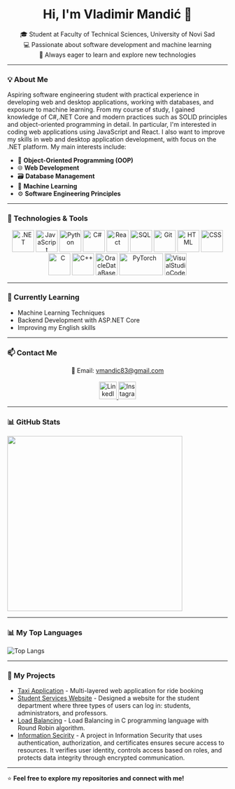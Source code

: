 <h1 align="center">Hi, I'm Vladimir Mandić 👋</h1>

<p align="center">
  🎓 Student at Faculty of Technical Sciences, University of Novi Sad <br>
  💻 Passionate about software development and machine learning <br>
  🚀 Always eager to learn and explore new technologies
</p>

---

### 💡 About Me  
Aspiring software engineering student with practical experience in developing web and desktop applications, working with databases, and exposure to machine learning. From my course of study, I gained knowledge of C#,.NET Core and modern practices such as SOLID principles and object-oriented programming in detail. In particular, I'm interested in coding web applications using JavaScript and React. I also want to improve my skills in web and desktop application development, with focus on the .NET platform. My main interests include:  
- 🧩 **Object-Oriented Programming (OOP)**  
- 🌐 **Web Development**  
- 🗃️ **Database Management**  
- 🤖 **Machine Learning**  
- ⚙️ **Software Engineering Principles**  

---

### 🔧 Technologies & Tools  
<p align="center">
  <img src="https://raw.githubusercontent.com/marwin1991/profile-technology-icons/refs/heads/main/icons/_net_core.png" alt=".NET" width="50" height="50"/>
  <img src="https://img.icons8.com/color/452/javascript.png" alt="JavaScript" width="50" height="50"/>
  <img src="https://img.icons8.com/color/452/python.png" alt="Python" width="50" height="50"/>
  <img src="https://raw.githubusercontent.com/gist/johndward01/95c1d09de9e3707cfb4154989962376d/raw/f74007782421219d9e9ab4b6a27de2e172a8b714/csharp-logo.svg" alt="C#" width="50" height="50"/>
  <img src="https://img.icons8.com/color/452/react-native.png" alt="React" width="50" height="50"/>
  <img src="https://img.icons8.com/color/452/mysql-logo.png" alt="SQL" width="50" height="50"/>
  <img src="https://img.icons8.com/color/452/git.png" alt="Git" width="50" height="50"/>
  <img src="https://raw.githubusercontent.com/marwin1991/profile-technology-icons/refs/heads/main/icons/html.png" alt="HTML" width="50" height="50"/>
  <img src="https://raw.githubusercontent.com/marwin1991/profile-technology-icons/refs/heads/main/icons/css.png" alt="CSS" width="50" height="50"/>
  <img src="https://raw.githubusercontent.com/marwin1991/profile-technology-icons/refs/heads/main/icons/c.png" alt="C" width="50" height="50"/>
  <img src="https://raw.githubusercontent.com/marwin1991/profile-technology-icons/refs/heads/main/icons/c++.png" alt="C++" width="50" height="50"/>
  <img src="https://raw.githubusercontent.com/marwin1991/profile-technology-icons/refs/heads/main/icons/oracle.png" alt="OracleDataBase" width="50" height="50"/>
  <img src="https://github.com/pytorch/pytorch/raw/main/docs/source/_static/img/pytorch-logo-dark.png" alt="PyTorch" width="100" height="50"/>
  <img src="https://raw.githubusercontent.com/marwin1991/profile-technology-icons/refs/heads/main/icons/visual_studio_code.png" alt="VisualStudioCode" width="50" height="50"/>
</p>


---

### 🌱 Currently Learning  
- Machine Learning Techniques  
- Backend Development with ASP.NET Core  
- Improving my English skills  

---

### 📫 Contact Me
<p align="center"> 📧 Email: <a href="mailto:vmandic83@gmail.com">vmandic83@gmail.com</a> 
  <br><br> 
  <a href="https://www.linkedin.com/in/vladimirmandi%C4%87/" target="_blank"> <img src="https://cdn-icons-png.flaticon.com/512/174/174857.png" alt="LinkedIn" width="40" height="40"> 
  </a> 
  <a href="https://www.instagram.com/__dovlaa___/" target="_blank">
    <img src="https://cdn-icons-png.flaticon.com/512/174/174855.png" alt="Instagram" width="40" height="40">
  </a>
</p>


---

### 📊 GitHub Stats  
<p align="left">
  <img src="https://github-readme-stats.vercel.app/api?username=vladimirmandic&show_icons=true&theme=radical" width="400">  
</p>

---

### 📊 My Top Languages

![Top Langs](https://github-readme-stats.vercel.app/api/top-langs/?username=dovla2001&layout=compact&theme=radical)

---

### 🚀 My Projects  
- [Taxi Application](https://github.com/dovla2001/WEB2) - Multi-layered web application for ride booking
- [ Student Services Website](https://github.com/dovla2001/Student-Services-Website) - Designed a website for the student department where three types of users can log in: students, administrators, and professors.
- [Load Balancing](https://github.com/dovla2001/IKP-Projekat) - Load Balancing in C programming language with Round Robin algorithm.
- [Information Secirity](https://github.com/dovla2001/OIBIS_Projekat) - A project in Information Security that uses authentication, authorization, and certificates ensures secure access to resources. It verifies user identity, controls access based on roles, and protects data integrity through encrypted communication.

---

⭐️ **Feel free to explore my repositories and connect with me!**
